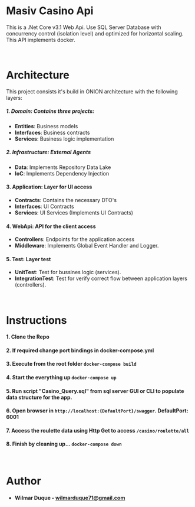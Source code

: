 # Masiv Casino Api

This is a .Net Core v3.1 Web Api. Use SQL Server Database with concurrency control (isolation level) and optimized for horizontal scaling. This API implements docker.

<br>

# Architecture

This project consists it's build in ONION architecture with the following layers:

##### **1. Domain**: Contains three projects:

- **Entities**: Business models
- **Interfaces**: Business contracts
- **Services**: Business logic implementation

##### **2. Infrastructure**: External Agents

- **Data**: Implements Repository Data Lake
- **IoC**: Implements Dependency Injection

#### **3. Application**: Layer for UI access

- **Contracts**: Contains the necessary DTO's
- **Interfaces**: UI Contracts
- **Services**: UI Services (Implements UI Contracts)

#### **4. WebApi**: API for the client access

- **Controllers**: Endpoints for the application access
- **Middleware**: Implements Global Event Handler and Logger.

#### **5. Test**: Layer test

- **UnitTest**: Test for bussines logic (services).
- **IntegrationTest**: Test for verify correct flow between application layers (controllers).

<br>

# Instructions

#### **1.** Clone the Repo

#### **2.** If required change port bindings in docker-compose.yml

#### **3.** Execute from the root folder `docker-compose build`

#### **4.** Start the everything up `docker-compose up`

#### **5.** Run script "Casino_Query.sql" from sql server GUI or CLI to populate data structure for the app.

#### **6.** Open browser in `http://localhost:{DefaultPort}/swagger`. **DefaultPort: 6001**

#### **7.** Access the roulette data using Http Get to access `/casino/roulette/all`

#### **8.** Finish by cleaning up... `docker-compose down`

<br>

# Author

- #### **Wilmar Duque** - wilmarduque71@gmail.com
